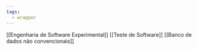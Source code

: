 ```yaml
---
tags:
  - wrapper
---
```

[[Engenharia de Software Experimental]]
[[Teste de Software]]
[[Banco de dados não convencionais]]